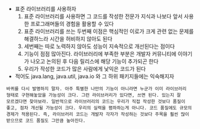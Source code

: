 * 표준 라이브러리를 사용하자
  1. 표준 라이브러리를 사용하면 그 코드를 작성한 전문가 지식과 나보다 앞서 사용한 프로그래머들의 경험을 활용할 수 있다
  2. 표준 라이브러리를 쓰는 두번째 이점은 핵심적인 이로가 크게 관련 없는 문제를 해결하느라 시간을 허비하지 않아도 된다
  3. 세번째는 따로 노력하지 않아도 성능이 지속적으로 개선된다는 점이다
  4. 기능이 점점 많아진다. 라이브러리에 부족한 부분은 개발자 커뮤니티에 이야기가 나오고 논의된 후 다음 릴리스에 해당 기능이 추가되곤 한다
  5. 우리가 작성한 코드가 많은 사람에게 낯익은 코드가 된다
* 적어도 java.lang, java.util, java.io 와 그 하위 패키지들에는 익숙해지자

```
바퀴를 다시 발명하지 말자. 아주 특별한 나만의 기능이 아니라면 누군가 이미 라이브러리
형태로 구현해놓았을 가능성이 크다. 그런 라이브러리가 있다면, 쓰면 된다. 있는지 잘
모르겠다면 찾아보라. 일반적으로 라이브러리의 코드는 우리가 직접 작성한 것보다 품질이
좋고, 점차 개선될 가능성이 크다. 우리의 실력을 폄하하는게 아니다. 코드 품질에도 규모의
경제가 적용된다. 즉, 라이브러리 코드는 개발자 각자가 작성하는 것보다 주목을 훨씬 많이
받으므로 코드 품질도 그만큼 높아진다.
```